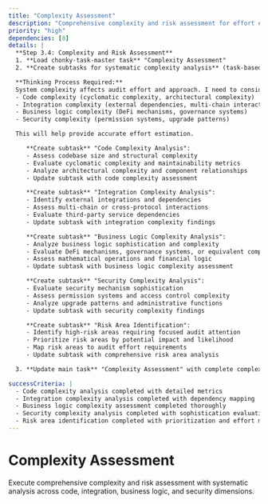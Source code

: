 ```yaml
---
title: "Complexity Assessment"
description: "Comprehensive complexity and risk assessment for effort estimation"
priority: "high"
dependencies: [8]
details: |
  **Step 3.4: Complexity and Risk Assessment**
  1. **Load chonky-task-master task** "Complexity Assessment"
  2. **Create subtasks for systematic complexity analysis** (task-based state management only):

  **Thinking Process Required:**
  System complexity affects audit effort and approach. I need to consider:
  - Code complexity (cyclomatic complexity, architectural complexity)
  - Integration complexity (external dependencies, multi-chain interactions)
  - Business logic complexity (DeFi mechanisms, governance systems)
  - Security complexity (permission systems, upgrade patterns)

  This will help provide accurate effort estimation.

     **Create subtask** "Code Complexity Analysis":
     - Assess codebase size and structural complexity
     - Evaluate cyclomatic complexity and maintainability metrics
     - Analyze architectural complexity and component relationships
     - Update subtask with code complexity assessment

     **Create subtask** "Integration Complexity Analysis":
     - Identify external integrations and dependencies
     - Assess multi-chain or cross-protocol interactions
     - Evaluate third-party service dependencies
     - Update subtask with integration complexity findings

     **Create subtask** "Business Logic Complexity Analysis":
     - Analyze business logic sophistication and complexity
     - Evaluate DeFi mechanisms, governance systems, or equivalent complexity
     - Assess mathematical operations and financial logic
     - Update subtask with business logic complexity assessment

     **Create subtask** "Security Complexity Analysis":
     - Evaluate security mechanism sophistication
     - Assess permission systems and access control complexity
     - Analyze upgrade patterns and administrative functions
     - Update subtask with security complexity findings

     **Create subtask** "Risk Area Identification":
     - Identify high-risk areas requiring focused audit attention
     - Prioritize risk areas by potential impact and likelihood
     - Map risk areas to audit effort requirements
     - Update subtask with comprehensive risk area analysis

  3. **Update main task** "Complexity Assessment" with complete complexity and risk analysis for effort estimation

successCriteria: |
  - Code complexity analysis completed with detailed metrics
  - Integration complexity analysis completed with dependency mapping
  - Business logic complexity assessment completed thoroughly
  - Security complexity analysis completed with sophistication evaluation
  - Risk area identification completed with prioritization and effort mapping
---
```


# Complexity Assessment

Execute comprehensive complexity and risk assessment with systematic analysis across code, integration, business logic, and security dimensions.

